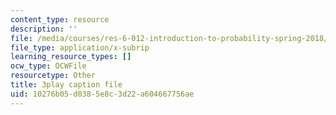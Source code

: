 ```yaml
---
content_type: resource
description: ''
file: /media/courses/res-6-012-introduction-to-probability-spring-2018/10276b05d0385e8c3d22a604667756ae_99yuPxvdfP8.srt
file_type: application/x-subrip
learning_resource_types: []
ocw_type: OCWFile
resourcetype: Other
title: 3play caption file
uid: 10276b05-d038-5e8c-3d22-a604667756ae
---
```

